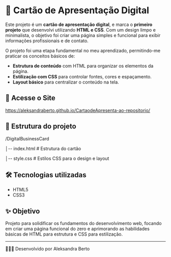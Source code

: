 # 📄 Cartão de Apresentação Digital

Este projeto é um **cartão de apresentação digital**, e marca o **primeiro projeto** que desenvolvi utilizando **HTML e CSS**. Com um design limpo e minimalista, o objetivo foi criar uma página simples e funcional para exibir informações profissionais e de contato.

O projeto foi uma etapa fundamental no meu aprendizado, permitindo-me praticar os conceitos básicos de:
* **Estrutura de conteúdo** com HTML para organizar os elementos da página.
* **Estilização com CSS** para controlar fontes, cores e espaçamento.
* **Layout básico** para centralizar o conteúdo na tela.

## 🚀 Acesse o Site
https://aleksandraberto.github.io/CartaodeApresenta-ao-repositorio/

## 📂 Estrutura do projeto
/DigitalBusinessCard

│-- index.html # Estrutura do cartão

│-- style.css # Estilos CSS para o design e layout

## 🛠️ Tecnologias utilizadas
- HTML5
- CSS3

## ✨ Objetivo
Projeto para solidificar os fundamentos do desenvolvimento web, focando em criar uma página funcional do zero e aprimorando as habilidades básicas de HTML para estrutura e CSS para estilização.

---

👩🏽‍💻 Desenvolvido por Aleksandra Berto
